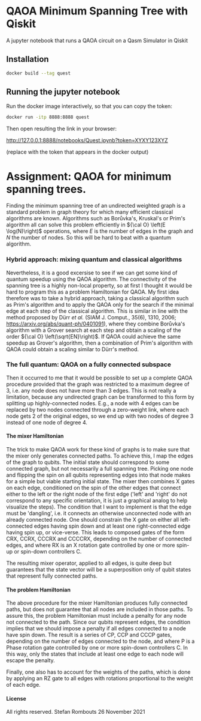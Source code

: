 # QAOA Minimum Spanning Tree with Qiskit

A jupyter notebook that runs a QAOA circuit on a Qasm Simulator in Qiskit

## Installation

```bash
docker build --tag quest
```

## Running the jupyter notebook

Run the docker image interactively, so that you can copy the token:

```bash
docker run -itp 8888:8888 quest
```

Then open resulting the link in your browser:

http://127.0.0.1:8888/notebooks/Quest.ipynb?token=XYXY123XYZ 

(replace with the token that appears in the docker output)


# Assignment: QAOA for minimum spanning trees.

Finding the minimum spanning tree of an undirected weighted graph is a standard problem in graph theory for which many efficient classical algorithms are known. Algorithms such as Borůvka's, Kruskal's or Prim's algorithm all can solve this problem efficiently in ${\cal O} \left(E \log(N)\right)$ operations, where $E$ is the number of edges in the graph and $N$ the number of nodes. So this will be hard to beat with a quantum algorithm.

### Hybrid approach: mixing quantum and classical algorithms
Nevertheless, it is a good excersise to see if we can get some kind of quantum speedup using the QAOA algorithm. 
The connectivity of the spanning tree is a highly non-local property, so at first I thought it would be hard to program this as a problem Hamiltonian for QAOA. My first idea therefore was to take a hybrid approach, taking a classical algorithm such as Prim's algorithm and to apply the QAOA only for the search if the minimal edge at each step of the classical algorithm. This is similar in line with the method proposed by Dürr *et al.* (SIAM J. Comput., 35(6), 1310, 2006; https://arxiv.org/abs/quant-ph/0401091), where they combine Borůvka's algorithm with a Grover search at each step and obtain a scaling of the order ${\cal O} \left(\sqrt{EN}\right)$.
If QAOA could achieve the same speedup as Grover's algorithm, then a combination of Prim's algorithm with QAOA could obtain a scaling similar to Dürr's method.

### The full quantum: QAOA on a fully connected subspace
Then it occurred to me that it would be possible to set up a complete QAOA procedure provided that the graph was restricted to a maximum degree of 3, i.e. any node does not have more than 3 edges.
This is not really a limitation, because any undirected graph can be transformed to this form by splitting up highly-connected nodes. E.g., a node with 4 edges can be replaced by two nodes connected through a zero-weight link, 
where each node gets 2 of the original edges, so we end up with two nodes of degree 3 instead of one node of degree 4.

#### The mixer Hamiltonian
The trick to make QAOA work for these kind of graphs is to make sure that the mixer only generates connected paths.
To achieve this, I map the edges of the graph to qubits.
The initial state should correspond to some connected graph, but not necessarily a full spanning tree.
Picking one node and flipping the spin on all qubits representing edges into that node makes for a simple but viable starting initial state.
The mixer then combines X gates on each edge, conditioned on the spin of the other edges that connect either to the left or the right node of the first edge ('left' and 'right' do not correspond to any specific orientation, it is just a graphical analog to help visualize the steps).
The condition that I want to implement is that the edge must be 'dangling', 
i.e. it connects an otherwise unconnected node with an already connected node.
One should constrain the X gate on either all left-connected edges having spin down and at least one right-connected edge having spin up, or vice-verse.
This leads to composed gates of the form CRX, CCRX, CCCRX and CCCCRX, depending on the number of connected edges,
and where RX is an X rotation gate controlled by one or more spin-up or spin-down controllers C.

The resulting mixer operator, applied to all edges, is quite deep but guarantees that the state vector will be a superposition only of qubit states that represent fully connected paths.

#### The problem Hamiltonian
The above procedure for the mixer Hamiltonian produces fully connected paths,
but does not guarantee that all nodes are included in those paths.
To assure this, the problem Hamiltonian must include a penalty for any node not connected to the path.
Since our qubits represent edges, the condition implies that we should impose a penalty
if all edges connected to a node have spin down. 
The result is a series of CP, CCP and CCCP gates, depending on the number of edges connected to the node,
and where P is a Phase rotation gate controlled by one or more spin-down controllers C.
In this way, only the states that include at least one edge to each node will escape the penalty.

Finally, one also has to account for the weights of the paths,
which is done by applying an RZ gate to all edges with rotations proportional to the weight of each edge.



#### License
All rights reserved.
Stefan Rombouts
26 November 2021

